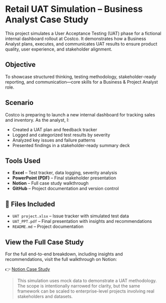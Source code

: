 # Retail UAT Simulation – Business Analyst Case Study

This project simulates a User Acceptance Testing (UAT) phase for a fictional internal dashboard rollout at Costco. It demonstrates how a Business Analyst plans, executes, and communicates UAT results to ensure product quality, user experience, and stakeholder alignment.

## Objective

To showcase structured thinking, testing methodology, stakeholder-ready reporting, and communication—core skills for a Business & Project Analyst role.

## Scenario

Costco is preparing to launch a new internal dashboard for tracking sales and inventory. As the analyst, I:

- Created a UAT plan and feedback tracker
- Logged and categorized test results by severity
- Analyzed key issues and failure patterns
- Presented findings in a stakeholder-ready summary deck

## Tools Used

- **Excel** – Test tracker, data logging, severity analysis
- **PowerPoint (PDF)** – Final stakeholder presentation
- **Notion** – Full case study walkthrough
- **GitHub** – Project documentation and version control

## 📁 Files Included

- `UAT project.xlsx` – Issue tracker with simulated test data
- `UAT_PPT.pdf` – Final presentation with insights and recommendations
- `README.md` – Project documentation

##  View the Full Case Study

For the full end-to-end breakdown, including insights and recommendations, visit the full walkthrough on Notion:

👉 [Notion Case Study](https://www.notion.so/uat-retail-simulation)

> This simulation uses mock data to demonstrate a UAT methodology. The scope is intentionally narrowed for clarity, but the same framework can be scaled to enterprise-level projects involving real stakeholders and datasets.

